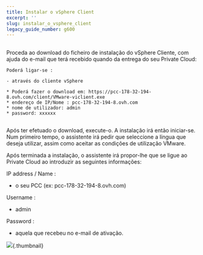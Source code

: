 ```yaml
---
title: Instalar o vSphere Client
excerpt: ''
slug: instalar_o_vsphere_client
legacy_guide_number: g600
---
```



## 
Proceda ao download do ficheiro de instalação do vSphere Cliente, com ajuda do e-mail que terá recebido quando da entrega do seu Private Cloud:


```
Poderá ligar-se :

- através do cliente vSphere

* Poderá fazer o download em: https://pcc-178-32-194-8.ovh.com/client/VMware-viclient.exe
* endereço de IP/Nome : pcc-178-32-194-8.ovh.com
* nome de utilizador: admin
* password: xxxxxx
```




## 
Após ter efetuado o download, execute-o.
A instalação irá então iniciar-se. Num primeiro tempo, o assistente irá pedir que seleccione a língua que deseja utilizar, assim como aceitar as condições de utilização VMware.

Após terminada a instalação, o assistente irá propor-lhe que se ligue ao Private Cloud ao introduzir as seguintes informações:

IP address / Name :

- o seu PCC (ex: pcc-178-32-194-8.ovh.com)

Username :

- admin

Password :

- aquela que recebeu no e-mail de ativação.



![](images/img_94.jpg){.thumbnail}

